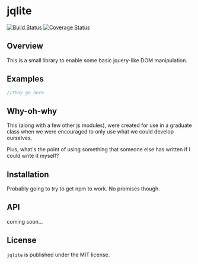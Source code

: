 # jqlite

[![Build Status](https://travis-ci.org/power-cosmic/jqlite.svg?branch=master)](https://travis-ci.org/power-cosmic/jqlite)
[![Coverage Status](https://coveralls.io/repos/power-cosmic/jqlite/badge.svg?branch=master&service=github)](https://coveralls.io/github/power-cosmic/jqlite?branch=master)

## Overview

This is a small library to enable some basic jquery-like DOM manipulation.

## Examples

```javascript
//they go here
```

## Why-oh-why

This (along with a few other js modules), were created for use in a graduate class when we were encouraged to only use what we could develop ourselves.

Plus, what's the point of using something that someone else has written if I could write it myself?

## Installation

Probably going to try to get npm to work. No promises though.

## API

coming soon...

## License

`jqlite` is published under the MIT license.
